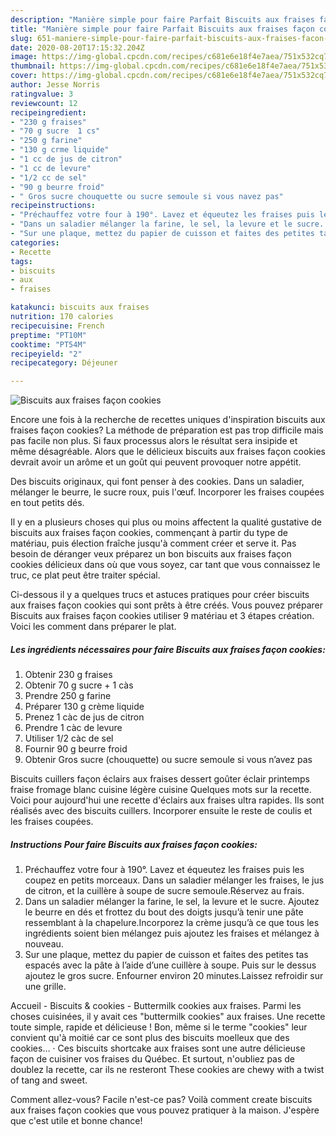 ```yaml
---
description: "Manière simple pour faire Parfait Biscuits aux fraises façon cookies"
title: "Manière simple pour faire Parfait Biscuits aux fraises façon cookies"
slug: 651-maniere-simple-pour-faire-parfait-biscuits-aux-fraises-facon-cookies
date: 2020-08-20T17:15:32.204Z
image: https://img-global.cpcdn.com/recipes/c681e6e18f4e7aea/751x532cq70/biscuits-aux-fraises-facon-cookies-photo-principale-de-la-recette.jpg
thumbnail: https://img-global.cpcdn.com/recipes/c681e6e18f4e7aea/751x532cq70/biscuits-aux-fraises-facon-cookies-photo-principale-de-la-recette.jpg
cover: https://img-global.cpcdn.com/recipes/c681e6e18f4e7aea/751x532cq70/biscuits-aux-fraises-facon-cookies-photo-principale-de-la-recette.jpg
author: Jesse Norris
ratingvalue: 3
reviewcount: 12
recipeingredient:
- "230 g fraises"
- "70 g sucre  1 cs"
- "250 g farine"
- "130 g crme liquide"
- "1 cc de jus de citron"
- "1 cc de levure"
- "1/2 cc de sel"
- "90 g beurre froid"
- " Gros sucre chouquette ou sucre semoule si vous navez pas"
recipeinstructions:
- "Préchauffez votre four à 190°. Lavez et équeutez les fraises puis les coupez en petits morceaux. Dans un saladier mélanger les fraises, le jus de citron, et la cuillère à soupe de sucre semoule.Réservez au frais."
- "Dans un saladier mélanger la farine, le sel, la levure et le sucre. Ajoutez le beurre en dés et frottez du bout des doigts jusqu’à tenir une pâte ressemblant à la chapelure.Incorporez la crème jusqu’à ce que tous les ingrédients soient bien mélangez puis ajoutez les fraises et mélangez à nouveau."
- "Sur une plaque, mettez du papier de cuisson et faites des petites tas espacés avec la pâte à l’aide d’une cuillère à soupe. Puis sur le dessus ajoutez le gros sucre. Enfourner environ 20 minutes.Laissez refroidir sur une grille."
categories:
- Recette
tags:
- biscuits
- aux
- fraises

katakunci: biscuits aux fraises 
nutrition: 170 calories
recipecuisine: French
preptime: "PT10M"
cooktime: "PT54M"
recipeyield: "2"
recipecategory: Déjeuner

---
```



![Biscuits aux fraises façon cookies](https://img-global.cpcdn.com/recipes/c681e6e18f4e7aea/751x532cq70/biscuits-aux-fraises-facon-cookies-photo-principale-de-la-recette.jpg)

Encore une fois à la recherche de recettes uniques d'inspiration biscuits aux fraises façon cookies? La méthode de préparation est pas trop difficile mais pas facile non plus. Si faux processus alors le résultat sera insipide et même désagréable. Alors que le délicieux biscuits aux fraises façon cookies devrait avoir un arôme et un goût qui peuvent provoquer notre appétit.

Des biscuits originaux, qui font penser à des cookies. Dans un saladier, mélanger le beurre, le sucre roux, puis l&#39;œuf. Incorporer les fraises coupées en tout petits dés.

Il y en a plusieurs choses qui plus ou moins affectent la qualité gustative de biscuits aux fraises façon cookies, commençant à partir du type de matériau, puis élection fraîche jusqu'à comment créer et serve it. Pas besoin de déranger veux préparez un bon biscuits aux fraises façon cookies délicieux dans où que vous soyez, car tant que vous connaissez le truc, ce plat peut être traiter spécial.


Ci-dessous il y a quelques trucs et astuces pratiques pour créer biscuits aux fraises façon cookies qui sont prêts à être créés. Vous pouvez préparer Biscuits aux fraises façon cookies utiliser 9 matériau et 3 étapes création. Voici les comment dans préparer le plat.

<!--inarticleads1-->

##### Les ingrédients nécessaires pour faire Biscuits aux fraises façon cookies:

1. Obtenir 230 g fraises
1. Obtenir 70 g sucre + 1 càs
1. Prendre 250 g farine
1. Préparer 130 g crème liquide
1. Prenez 1 càc de jus de citron
1. Prendre 1 càc de levure
1. Utiliser 1/2 càc de sel
1. Fournir 90 g beurre froid
1. Obtenir  Gros sucre (chouquette) ou sucre semoule si vous n’avez pas


Biscuits cuillers façon éclairs aux fraises dessert goûter éclair printemps fraise fromage blanc cuisine légère cuisine Quelques mots sur la recette. Voici pour aujourd&#39;hui une recette d&#39;éclairs aux fraises ultra rapides. Ils sont réalisés avec des biscuits cuillers. Incorporer ensuite le reste de coulis et les fraises coupées. 

<!--inarticleads2-->

##### Instructions Pour faire Biscuits aux fraises façon cookies:

1. Préchauffez votre four à 190°. Lavez et équeutez les fraises puis les coupez en petits morceaux. Dans un saladier mélanger les fraises, le jus de citron, et la cuillère à soupe de sucre semoule.Réservez au frais.
1. Dans un saladier mélanger la farine, le sel, la levure et le sucre. Ajoutez le beurre en dés et frottez du bout des doigts jusqu’à tenir une pâte ressemblant à la chapelure.Incorporez la crème jusqu’à ce que tous les ingrédients soient bien mélangez puis ajoutez les fraises et mélangez à nouveau.
1. Sur une plaque, mettez du papier de cuisson et faites des petites tas espacés avec la pâte à l’aide d’une cuillère à soupe. Puis sur le dessus ajoutez le gros sucre. Enfourner environ 20 minutes.Laissez refroidir sur une grille.


Accueil - Biscuits &amp; cookies - Buttermilk cookies aux fraises. Parmi les choses cuisinées, il y avait ces &#34;buttermilk cookies&#34; aux fraises. Une recette toute simple, rapide et délicieuse ! Bon, même si le terme &#34;cookies&#34; leur convient qu&#39;à moitié car ce sont plus des biscuits moelleux que des cookies… · Ces biscuits shortcake aux fraises sont une autre délicieuse façon de cuisiner vos fraises du Québec. Et surtout, n&#39;oubliez pas de doublez la recette, car ils ne resteront These cookies are chewy with a twist of tang and sweet. 


Comment allez-vous? Facile n'est-ce pas? Voilà comment create biscuits aux fraises façon cookies que vous pouvez pratiquer à la maison. J'espère que c'est utile et bonne chance!
